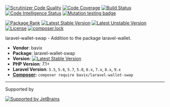 [![Scrutinizer Code Quality](https://scrutinizer-ci.com/g/bavix/laravel-wallet-swap/badges/quality-score.png?b=master)](https://scrutinizer-ci.com/g/bavix/laravel-wallet-swap/?branch=master)
[![Code Coverage](https://scrutinizer-ci.com/g/bavix/laravel-wallet-swap/badges/coverage.png?b=master)](https://scrutinizer-ci.com/g/bavix/laravel-wallet-swap/?branch=master)
[![Build Status](https://scrutinizer-ci.com/g/bavix/laravel-wallet-swap/badges/build.png?b=master)](https://scrutinizer-ci.com/g/bavix/laravel-wallet-swap/build-status/master)
[![Code Intelligence Status](https://scrutinizer-ci.com/g/bavix/laravel-wallet-swap/badges/code-intelligence.svg?b=master)](https://scrutinizer-ci.com/code-intelligence)
[![Mutation testing badge](https://badge.stryker-mutator.io/github.com/bavix/laravel-wallet-swap/master)](https://packagist.org/packages/bavix/laravel-wallet-swap)

[![Package Rank](https://phppackages.org/p/bavix/laravel-wallet-swap/badge/rank.svg)](https://packagist.org/packages/bavix/laravel-wallet-swap)
[![Latest Stable Version](https://poser.pugx.org/bavix/laravel-wallet-swap/v/stable)](https://packagist.org/packages/bavix/laravel-wallet-swap)
[![Latest Unstable Version](https://poser.pugx.org/bavix/laravel-wallet-swap/v/unstable)](https://packagist.org/packages/bavix/laravel-wallet-swap)
[![License](https://poser.pugx.org/bavix/laravel-wallet-swap/license)](https://packagist.org/packages/bavix/laravel-wallet-swap)
[![composer.lock](https://poser.pugx.org/bavix/laravel-wallet-swap/composerlock)](https://packagist.org/packages/bavix/laravel-wallet-swap)

laravel-wallet-swap - Addition to the package laravel-wallet.

* **Vendor**: bavix
* **Package**: laravel-wallet-swap
* **Version**: [![Latest Stable Version](https://poser.pugx.org/bavix/laravel-wallet-swap/v/stable)](https://packagist.org/packages/bavix/laravel-wallet-swap)
* **PHP Version**: 7.1+ 
* **Laravel Version**: `5.5`, `5.6`, `5.7`, `5.8`, `6.x`, `7.x`, `8.x`, `9.x`
* **[Composer](https://getcomposer.org/):** `composer require bavix/laravel-wallet-swap`

---
Supported by

[![Supported by JetBrains](https://cdn.rawgit.com/bavix/development-through/46475b4b/jetbrains.svg)](https://www.jetbrains.com/)
